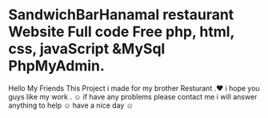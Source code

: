 # SandwichBarHanamal restaurant Website Full code Free php, html, css, javaScript &MySql PhpMyAdmin.
Hello My Friends This Project i made for my brother Resturant .♥
i hope you guys like my work . ☺
if have any problems please contact me i will answer anything to help ☺
have a nice day ☺
